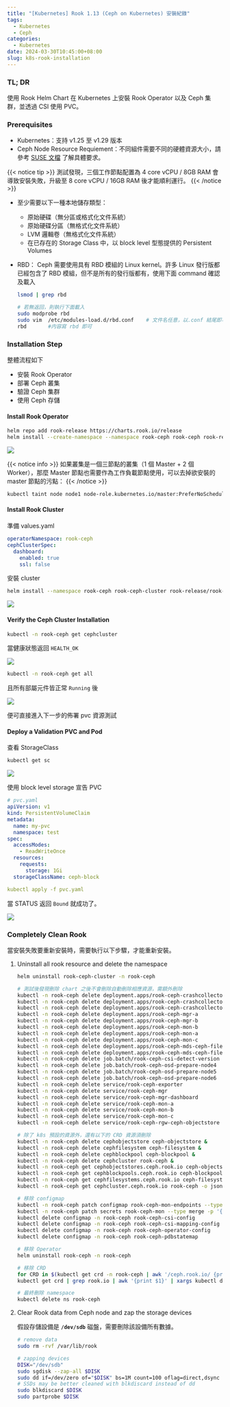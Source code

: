 ```yaml
---
title: "[Kubernetes] Rook 1.13 (Ceph on Kubernetes) 安裝紀錄"
tags:
  - Kubernetes
  - Ceph
categories:
  - Kubernetes
date: 2024-03-30T10:45:00+08:00
slug: k8s-rook-installation
---
```


### TL; DR

使用 Rook Helm Chart 在 Kubernetes 上安裝 Rook Operator 以及 Ceph 集群，並透過 CSI 使用 PVC。

<!--more-->

### Prerequisites

- Kubernetes：支持 v1.25 至 v1.29 版本
- Ceph Node Resource Requiement：不同組件需要不同的硬體資源大小，請參考 [SUSE 文檔](https://documentation.suse.com/sbp/storage/html/SBP-rook-ceph-kubernetes/index.html#sec-hardware-resource-req) 了解具體要求。

{{< notice tip >}}
測試發現，三個工作節點配置為 4 core vCPU / 8GB RAM 會導致安裝失敗，升級至 8 core vCPU / 16GB RAM 後才能順利運行。
{{< /notice >}}

- 至少需要以下一種本地儲存類型：
  - 原始硬碟（無分區或格式化文件系統）
  - 原始硬碟分區（無格式化文件系統）
  - LVM 邏輯卷（無格式化文件系統）
  - 在已存在的 Storage Class 中，以 block level 型態提供的 Persistent Volumes
- RBD：
  Ceph 需要使用具有 RBD 模組的 Linux kernel。許多 Linux 發行版都已經包含了 RBD 模組，但不是所有的發行版都有，使用下面 command 確認及載入

  ```bash
  lsmod | grep rbd

  # 若無返回，則執行下面載入
  sudo modprobe rbd
  sudo vim  /etc/modules-load.d/rbd.conf	# 文件名任意，以.conf 結尾即可
  rbd		#内容寫 rbd 即可
  ```

### Installation Step

整體流程如下

- 安裝 Rook Operator
- 部署 Ceph 叢集
- 驗證 Ceph 集群
- 使用 Ceph 存儲

#### Install Rook Operator

```bash
helm repo add rook-release https://charts.rook.io/release
helm install --create-namespace --namespace rook-ceph rook-ceph rook-release/rook-ceph
```

![](operator.png)

{{< notice info >}}
如果叢集是一個三節點的叢集（1 個 Master + 2 個 Worker），那麼 Master 節點也需要作為工作負載節點使用，可以去掉欲安裝的 master 節點的污點：
{{< /notice >}}

```bash
kubectl taint node node1 node-role.kubernetes.io/master:PreferNoSchedule-
```

#### Install Rook Cluster

準備 values.yaml

```yaml
operatorNamespace: rook-ceph
cephClusterSpec:
  dashboard:
    enabled: true
    ssl: false
```

安裝 cluster

```bash
helm install --namespace rook-ceph rook-ceph-cluster rook-release/rook-ceph-cluster -f values.yaml
```

![](cluster.png)

#### Verify the Ceph Cluster Installation

```bash
kubectl -n rook-ceph get cephcluster
```

當健康狀態返回 `HEALTH_OK`

![](cephcluster.png)

```bash
kubectl -n rook-ceph get all
```

且所有部屬元件皆正常 `Running` 後

![](result.png)

便可直接進入下一步的佈署 pvc 資源測試

#### Deploy a Validation PVC and Pod

查看 StorageClass

```bash
kubectl get sc
```

![](storageclass.png)

使用 block level storage 宣告 PVC

```yaml
# pvc.yaml
apiVersion: v1
kind: PersistentVolumeClaim
metadata:
  name: my-pvc
  namespace: test
spec:
  accessModes:
    - ReadWriteOnce
  resources:
    requests:
      storage: 1Gi
  storageClassName: ceph-block
```

```yaml
kubectl apply -f pvc.yaml
```

當 STATUS 返回 `Bound` 就成功了。

![](pvc.png)

### Completely Clean Rook

當安裝失敗要重新安裝時，需要執行以下步驟，才能重新安裝。

1. Uninstall all rook resource and delete the namespace

   ```bash
   helm uninstall rook-ceph-cluster -n rook-ceph

   # 測試後發現刪除 chart 之後不會刪除自動刪除相應資源，需額外刪除
   kubectl -n rook-ceph delete deployment.apps/rook-ceph-crashcollector-node4
   kubectl -n rook-ceph delete deployment.apps/rook-ceph-crashcollector-node5
   kubectl -n rook-ceph delete deployment.apps/rook-ceph-crashcollector-node6
   kubectl -n rook-ceph delete deployment.apps/rook-ceph-mgr-a
   kubectl -n rook-ceph delete deployment.apps/rook-ceph-mgr-b
   kubectl -n rook-ceph delete deployment.apps/rook-ceph-mon-b
   kubectl -n rook-ceph delete deployment.apps/rook-ceph-mon-a
   kubectl -n rook-ceph delete deployment.apps/rook-ceph-mon-c
   kubectl -n rook-ceph delete deployment.apps/rook-ceph-mds-ceph-filesystem-a
   kubectl -n rook-ceph delete deployment.apps/rook-ceph-mds-ceph-filesystem-b
   kubectl -n rook-ceph delete job.batch/rook-ceph-csi-detect-version
   kubectl -n rook-ceph delete job.batch/rook-ceph-osd-prepare-node4
   kubectl -n rook-ceph delete job.batch/rook-ceph-osd-prepare-node5
   kubectl -n rook-ceph delete job.batch/rook-ceph-osd-prepare-node6
   kubectl -n rook-ceph delete service/rook-ceph-exporter
   kubectl -n rook-ceph delete service/rook-ceph-mgr
   kubectl -n rook-ceph delete service/rook-ceph-mgr-dashboard
   kubectl -n rook-ceph delete service/rook-ceph-mon-a
   kubectl -n rook-ceph delete service/rook-ceph-mon-b
   kubectl -n rook-ceph delete service/rook-ceph-mon-c
   kubectl -n rook-ceph delete service/rook-ceph-rgw-ceph-objectstore

   # 除了 k8s 預設的資源外，還有以下的 CRD 資源須刪除
   kubectl -n rook-ceph delete cephobjectstore ceph-objectstore &
   kubectl -n rook-ceph delete cephfilesystem ceph-filesystem &
   kubectl -n rook-ceph delete cephblockpool ceph-blockpool &
   kubectl -n rook-ceph delete cephcluster rook-ceph &
   kubectl -n rook-ceph get cephobjectstores.ceph.rook.io ceph-objectstore -o json | jq '.metadata.finalizers = null' | kubectl -n rook-ceph apply -f -
   kubectl -n rook-ceph get cephblockpools.ceph.rook.io ceph-blockpool -o json | jq '.metadata.finalizers = null' | kubectl -n rook-ceph apply -f -
   kubectl -n rook-ceph get cephfilesystems.ceph.rook.io ceph-filesystem -o json | jq '.metadata.finalizers = null' | kubectl -n rook-ceph apply -f -
   kubectl -n rook-ceph get cephcluster.ceph.rook.io rook-ceph -o json | jq '.metadata.finalizers = null' | kubectl -n rook-ceph apply -f -

   # 移除 configmap
   kubectl -n rook-ceph patch configmap rook-ceph-mon-endpoints --type merge -p '{"metadata":{"finalizers": []}}'
   kubectl -n rook-ceph patch secrets rook-ceph-mon --type merge -p '{"metadata":{"finalizers": []}}'
   kubectl delete configmap -n rook-ceph rook-ceph-csi-config
   kubectl delete configmap -n rook-ceph rook-ceph-csi-mapping-config
   kubectl delete configmap -n rook-ceph rook-ceph-operator-config
   kubectl delete configmap -n rook-ceph rook-ceph-pdbstatemap

   # 移除 Operator
   helm uninstall rook-ceph -n rook-ceph

   # 移除 CRD
   for CRD in $(kubectl get crd -n rook-ceph | awk '/ceph.rook.io/ {print $1}'); do     kubectl get -n rook-ceph "$CRD" -o name |     xargs -I {} kubectl patch -n rook-ceph {} --type merge -p '{"metadata":{"finalizers": []}}'; done
   kubectl get crd | grep rook.io | awk '{print $1}' | xargs kubectl delete crd

   # 最終刪除 namespace
   kubectl delete ns rook-ceph
   ```

2. Clear Rook data from Ceph node and zap the storage devices

   假設存儲設備是 **`/dev/sdb`** 磁盤，需要刪除該設備所有數據。

   ```bash
   # remove data
   sudo rm -rvf /var/lib/rook

   # zapping devices
   DISK="/dev/sdb"
   sudo sgdisk --zap-all $DISK
   sudo dd if=/dev/zero of="$DISK" bs=1M count=100 oflag=direct,dsync
   # SSDs may be better cleaned with blkdiscard instead of dd
   sudo blkdiscard $DISK
   sudo partprobe $DISK
   ```
